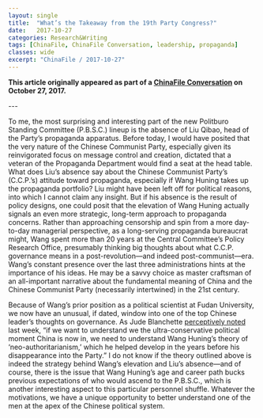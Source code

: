 ```yaml
---
layout: single
title:  "What’s the Takeaway from the 19th Party Congress?"
date:   2017-10-27
categories: Research&Writing
tags: [ChinaFile, ChinaFile Conversation, leadership, propaganda]
classes: wide
excerpt: "ChinaFile / 2017-10-27"
---
```


**This article originally appeared as part of a [ChinaFile Conversation](http://www.chinafile.com/conversation/whats-takeaway-19th-party-congress) on October 27, 2017.**



--- <br>

To me, the most surprising and interesting part of the new Politburo Standing Committee (P.B.S.C.) lineup is the absence of Liu Qibao, head of the Party’s propaganda apparatus. Before today, I would have posited that the very nature of the Chinese Communist Party, especially given its reinvigorated focus on message control and creation, dictated that a veteran of the Propaganda Department would find a seat at the head table. What does Liu’s absence say about the Chinese Communist Party’s (C.C.P.’s) attitude toward propaganda, especially if Wang Huning takes up the propaganda portfolio? Liu might have been left off for political reasons, into which I cannot claim any insight. But if his absence is the result of policy designs, one could posit that the elevation of Wang Huning actually signals an even more strategic, long-term approach to propaganda concerns. Rather than approaching censorship and spin from a more day-to-day managerial perspective, as a long-serving propaganda bureaucrat might, Wang spent more than 20 years at the Central Committee’s Policy Research Office, presumably thinking big thoughts about what C.C.P. governance means in a post-revolution—and indeed post-communist—era. Wang’s constant presence over the last three administrations hints at the importance of his ideas. He may be a savvy choice as master craftsman of an all-important narrative about the fundamental meaning of China and the Chinese Communist Party (necessarily intertwined) in the 21st century.

Because of Wang’s prior position as a political scientist at Fudan University, we now have an unusual, if dated, window into one of the top Chinese leader’s thoughts on governance. As Jude Blanchette [perceptively noted](http://www.judeblanchette.com/blog/2017/10/20/wang-hunings-neo-authoritarianism-dream) last week, “if we want to understand we the ultra-conservative political moment China is now in, we need to understand Wang Huning’s theory of ‘neo-authoritarianism,’ which he helped develop in the years before his disappearance into the Party.” I do not know if the theory outlined above is indeed the strategy behind Wang’s elevation and Liu’s absence—and of course, there is the issue that Wang Huning’s age and career path bucks previous expectations of who would ascend to the P.B.S.C., which is another interesting aspect to this particular personnel shuffle. Whatever the motivations, we have a unique opportunity to better understand one of the men at the apex of the Chinese political system.
